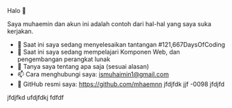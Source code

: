 Halo 👋

Saya muhaemin dan akun ini adalah contoh dari hal-hal yang saya suka kerjakan.

- 🔭 Saat ini saya sedang menyelesaikan tantangan #121,667DaysOfCoding
- 🌱 Saat ini saya sedang mempelajari Komponen Web, dan pengembangan perangkat lunak 
- 💬 Tanya saya tentang apa saja (sesuai alasan)
- 📫 Cara menghubungi saya: ismuhaimin1@gmail.com
- 🎁 GitHub resmi saya: https://github.com/mhaemnn 
jfdjfdk
jjf -0098 jfdjfd 

jfdjfkd  ufdjfdkj 
fdfdf
